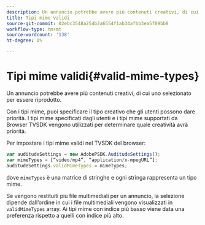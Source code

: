 ```yaml
---
description: Un annuncio potrebbe avere più contenuti creativi, di cui uno selezionato per essere riprodotto.
title: Tipi mime validi
source-git-commit: 02ebc3548a254b2a6554f1ab34afbb3ea5f09bb8
workflow-type: tm+mt
source-wordcount: '138'
ht-degree: 0%

---
```


# Tipi mime validi{#valid-mime-types}

Un annuncio potrebbe avere più contenuti creativi, di cui uno selezionato per essere riprodotto.

Con i tipi mime, puoi specificare il tipo creativo che gli utenti possono dare priorità. I tipi mime specificati dagli utenti e i tipi mime supportati da Browser TVSDK vengono utilizzati per determinare quale creatività avrà priorità.

Per impostare i tipi mime validi nel TVSDK del browser:

```js
var auditudeSettings = new AdobePSDK.AuditudeSettings(); 
var mimeTypes = [“video/mp4”, “application/x-mpegURL”]; 
auditudeSettings.validMimeTypes = mimeTypes; 
```

dove `mimeTypes` è una matrice di stringhe e ogni stringa rappresenta un tipo mime.

Se vengono restituiti più file multimediali per un annuncio, la selezione dipende dall’ordine in cui i file multimediali vengono visualizzati in `validMimeTypes` array. Ai tipi mime con indice più basso viene data una preferenza rispetto a quelli con indice più alto.
